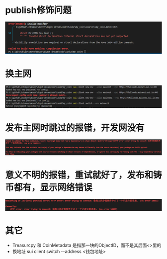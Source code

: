 # publish修饰问题
![alt text](image.png)

# 换主网
![alt text](image-1.png)

# 发布主网时跳过的报错，开发网没有
![alt text](image-2.png)

# 意义不明的报错，重试就好了，发布和铸币都有，显示网络错误
![alt text](image-3.png)

# 其它
- Treasurcpy 和 CoinMetadata 是指那一块的ObjectID，而不是其后面<>里的
- 换地址 sui client switch --address <钱包地址>
